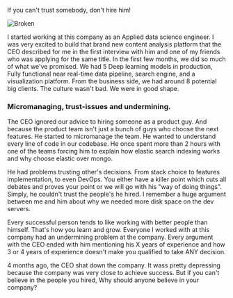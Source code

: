 If you can't trust somebody, don't hire him!

![Broken](https://images.unsplash.com/photo-1441804238730-210ce1c2cc00)


I started working at this company as an Applied data science engineer.
I was very excited to build that brand new content analysis platform that the CEO described
for me in the first interview with him and one of my friends who was applying for the same title.
In the first few months, we did so much of what we've promised. We had 5 Deep learning models 
in production, Fully functional near real-time data pipeline, search engine, and a visualization platform.
From the business side, we had around 8 potential big clients. The culture wasn't bad. We were in good shape.


### Micromanaging, trust-issues and undermining.


The CEO ignored our advice to hiring someone as a product guy. 
And because the product team isn't just a bunch of guys who choose the next features.
He started to micromanage the team. He wanted to understand every line of code in our codebase.
He once spent more than 2 hours with one of the teams forcing him to explain how elastic search 
indexing works and why choose elastic over mongo. 



He had problems trusting other's decisions. 
From stack choice to features implementation, to even DevOps. 
You either have a killer point which cuts all debates and proves your point or we will go with his "way of doing things". 
Simply, he couldn't trust the people's he hired. 
I remember a huge argument between me and him about why we needed more disk space on the dev servers.



Every successful person tends to like working with better people than himself.
That's how you learn and grow. Everyone I worked with at this company had an undermining
problem at the company. Every argument with the CEO ended with him mentioning his X years of
experience and how 3 or 4 years of experience doesn't make you qualified to take ANY decision.



4 months ago, the CEO shat down the company. It wass pretty depressing because the company was very close to achieve success. But if you can't believe in the people you hired, Why should anyone believe in your company?
